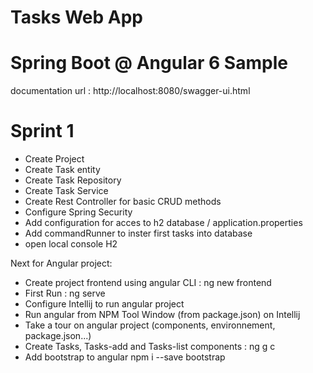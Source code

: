 # Tasks Web App

# Spring Boot @ Angular 6 Sample

documentation url : http://localhost:8080/swagger-ui.html

# Sprint 1

- Create Project
- Create Task entity
- Create Task Repository
- Create Task Service
- Create Rest Controller for basic CRUD methods
- Configure Spring Security
- Add configuration for acces to h2 database / application.properties 
- Add commandRunner to inster first tasks into database
- open local console H2

Next for Angular project:

- Create project frontend using angular CLI : ng new frontend
- First Run : ng serve
- Configure Intellij to run angular project
- Run angular from NPM Tool Window (from package.json) on Intellij
- Take a tour on angular project (components, environnement, package.json...)
- Create Tasks, Tasks-add and Tasks-list components : ng g c
- Add bootstrap to angular npm i --save bootstrap

